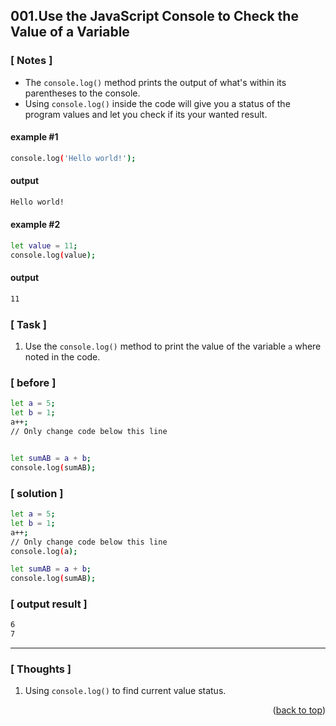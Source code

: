 <a name="topage"></a>

## 001.Use the JavaScript Console to Check the Value of a Variable

### [ Notes ]
  * The `console.log()` method prints the output of what's within its parentheses to the console.
  * Using `console.log()` inside the code will give you a status of the program values and let you check if its your wanted result. 

#### example #1

```sh
console.log('Hello world!');
```

#### output
```sh
Hello world!
```

#### example #2

```sh
let value = 11;
console.log(value);
```

#### output
```sh
11
```

### [ Task ]
  1. Use the `console.log()` method to print the value of the variable `a` where noted in the code.


### [ before ]

```sh
let a = 5;
let b = 1;
a++;
// Only change code below this line


let sumAB = a + b;
console.log(sumAB);
```

### [ solution ]

```sh
let a = 5;
let b = 1;
a++;
// Only change code below this line
console.log(a);

let sumAB = a + b;
console.log(sumAB);
```

### [ output result ]

```sh
6
7
```

-----

### [ Thoughts ]

  1. Using `console.log()` to find current value status. 
  

<p align="right">(<a href="#topage">back to top</a>)</p>
<br/>
<br/>
